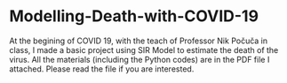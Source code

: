 # Modelling-Death-with-COVID-19
At the begining of COVID 19, with the teach of Professor Nik Počuča in class, I made a basic project using SIR Model to estimate the death of the virus. All the materials (including the Python codes) are in the PDF file I attached. Please read the file if you are interested.

